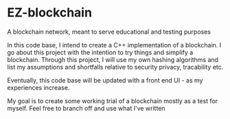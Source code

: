 # EZ-blockchain
A blockchain network, meant to serve educational and testing purposes

In this code base, I intend to create a C++ implementation of a blockchain. I go about this project with the intention to try things and
simplify a blockchain. Through this project, I will use my own hashing algorithms and list my assumptions and shortfalls relative to security
privacy, tracability etc. 

Eventually, this code base will be updated with a front end UI - as my experiences increase. 

My goal is to create some working trial of a blockchain mostly as a test for myself. Feel free to branch off and use what I've written 
